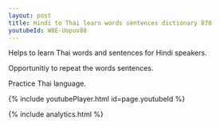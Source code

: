```yaml
---
layout: post
title: Hindi to Thai learn words sentences dictionary 878 
youtubeId: W8E-Uopuv88
---
```

 
 
Helps to learn Thai words and sentences for Hindi speakers.

Opportunitiy to repeat the words sentences. 

Practice Thai language. 
 
{% include youtubePlayer.html id=page.youtubeId %}
 
 
{% include analytics.html %}